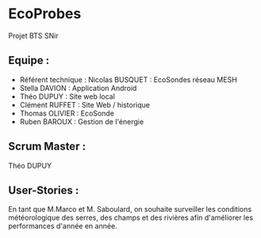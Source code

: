 # EcoProbes
Projet BTS SNir

## Equipe : 
- Référent technique : Nicolas BUSQUET : EcoSondes réseau MESH 
- Stella DAVION : Application Android 
- Théo DUPUY : Site web local
- Clément RUFFET : Site Web / historique 
- Thomas OLIVIER : EcoSonde 
- Ruben BAROUX : Gestion de l'énergie 

## Scrum Master : 
Théo DUPUY

## User-Stories : 
En tant que M.Marco et M. Saboulard, on souhaite surveiller les conditions météorologique des serres, des champs et des rivières afin d'améliorer les performances d'année en année. 





